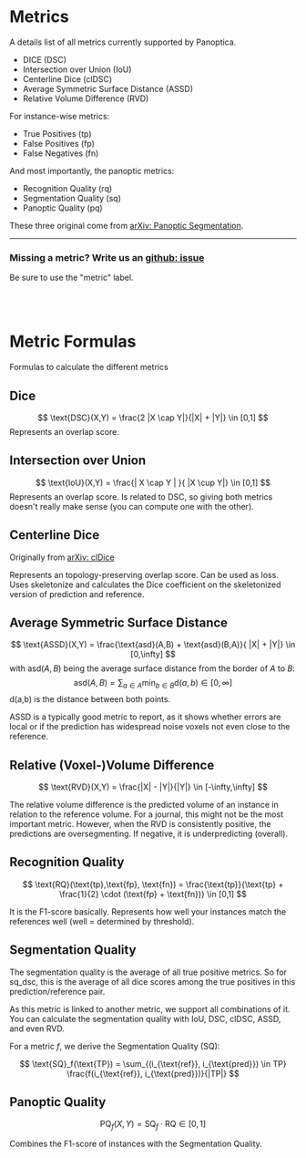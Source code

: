 # Metrics

A details list of all metrics currently supported by Panoptica.
- DICE (DSC)
- Intersection over Union (IoU)
- Centerline Dice (clDSC)
- Average Symmetric Surface Distance (ASSD)
- Relative Volume Difference (RVD)

For instance-wise metrics:
- True Positives (tp)
- False Positives (fp)
- False Negatives (fn)

And most importantly, the panoptic metrics:
- Recognition Quality (rq)
- Segmentation Quality (sq)
- Panoptic Quality (pq)

These three original come from [arXiv: Panoptic Segmentation](https://arxiv.org/abs/1801.00868).


---
### Missing a metric? Write us an [github: issue](https://github.com/BrainLesion/panoptica/issues/new?assignees=&labels=&projects=&template=feature_request.md&title=New_Metric:)
Be sure to use the "metric" label.

<br/>
<br/>

# Metric Formulas

Formulas to calculate the different metrics

## Dice

$$
\text{DSC}(X,Y) = \frac{2 |X \cap Y|}{|X| + |Y|} \in [0,1]
$$
Represents an overlap score.

## Intersection over Union

$$
\text{IoU}(X,Y) = \frac{| X \cap Y | }{ |X \cup Y|} \in [0,1]
$$
Represents an overlap score. Is related to DSC, so giving both metrics doesn't really make sense (you can compute one with the other).

## Centerline Dice

Originally from [arXiv: clDice](https://arxiv.org/abs/2003.07311)

Represents an topology-preserving overlap score. Can be used as loss. Uses skeletonize and calculates the Dice coefficient on the skeletonized version of prediction and reference.

## Average Symmetric Surface Distance

$$
\text{ASSD}(X,Y) = \frac{\text{asd}(A,B) + \text{asd}(B,A)}{ |X| + |Y|} \in [0,\infty]
$$
with $\text{asd}(A, B)$ being the average surface distance from the border of $A$ to $B$:
$$
\text{asd}(A,B) = \sum_{a \in A}\min_{b \in B}\text{d}(a, b) \in [0,\infty]
$$
d(a,b) is the distance between both points.

ASSD is a typically good metric to report, as it shows whether errors are local or if the prediction has widespread noise voxels not even close to the reference.


## Relative (Voxel-)Volume Difference

$$
\text{RVD}(X,Y) = \frac{|X| - |Y|}{|Y|} \in [-\infty,\infty]
$$

The relative volume difference is the predicted volume of an instance in relation to the reference volume. For a journal, this might not be the most important metric. However, when the RVD is consistently positive, the predictions are oversegmenting. If negative, it is underpredicting (overall).

## Recognition Quality

$$
\text{RQ}(\text{tp},\text{fp}, \text{fn}) = \frac{\text{tp}}{\text{tp} + \frac{1}{2} \cdot (\text{fp} + \text{fn})} \in [0,1]
$$

It is the F1-score basically. Represents how well your instances match the references well (well = determined by threshold).

## Segmentation Quality

The segmentation quality is the average of all true positive metrics. So for sq_dsc, this is the average of all dice scores among the true positives in this prediction/reference pair.

As this metric is linked to another metric, we support all combinations of it. You can calculate the segmentation quality with IoU, DSC, clDSC, ASSD, and even RVD. 

For a metric $f$, we derive the Segmentation Quality (SQ):

$$
\text{SQ}_f(\text{TP}) = \sum_{(i_{\text{ref}}, i_{\text{pred}}) \in TP} \frac{f(i_{\text{ref}}, i_{\text{pred}})}{|TP|}
$$

## Panoptic Quality

$$
\text{PQ}_f(X,Y) = \text{SQ}_f \cdot \text{RQ} \in [0,1]
$$

Combines the F1-score of instances with the Segmentation Quality.